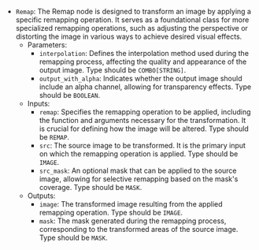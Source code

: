 - `Remap`: The Remap node is designed to transform an image by applying a specific remapping operation. It serves as a foundational class for more specialized remapping operations, such as adjusting the perspective or distorting the image in various ways to achieve desired visual effects.
    - Parameters:
        - `interpolation`: Defines the interpolation method used during the remapping process, affecting the quality and appearance of the output image. Type should be `COMBO[STRING]`.
        - `output_with_alpha`: Indicates whether the output image should include an alpha channel, allowing for transparency effects. Type should be `BOOLEAN`.
    - Inputs:
        - `remap`: Specifies the remapping operation to be applied, including the function and arguments necessary for the transformation. It is crucial for defining how the image will be altered. Type should be `REMAP`.
        - `src`: The source image to be transformed. It is the primary input on which the remapping operation is applied. Type should be `IMAGE`.
        - `src_mask`: An optional mask that can be applied to the source image, allowing for selective remapping based on the mask's coverage. Type should be `MASK`.
    - Outputs:
        - `image`: The transformed image resulting from the applied remapping operation. Type should be `IMAGE`.
        - `mask`: The mask generated during the remapping process, corresponding to the transformed areas of the source image. Type should be `MASK`.
